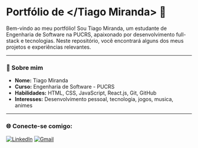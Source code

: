 # Portfólio de </Tiago Miranda> 👋

Bem-vindo ao meu portfólio! Sou Tiago Miranda, um estudante de Engenharia de Software na PUCRS, apaixonado por desenvolvimento full-stack e tecnologias. Neste repositório, você encontrará alguns dos meus projetos e experiências relevantes.

---

### 🚀 Sobre mim

- **Nome:** Tiago Miranda
- **Curso:** Engenharia de Software - PUCRS
- **Habilidades:** HTML, CSS, JavaScript, React.js, Git, GitHub
- **Interesses:** Desenvolvimento pessoal, tecnologia, jogos, musica, animes

---

### 🌐 Conecte-se comigo:
[![LinkedIn](https://img.shields.io/badge/LinkedIn-0A66C2?style=for-the-badge&logo=linkedin&logoColor=white)](https://www.linkedin.com/in/miranda-tiago/)
[![Gmail](https://img.shields.io/badge/Gmail-D14836?style=for-the-badge&logo=gmail&logoColor=white)](mailto:tminazak0249@gmail.com)
